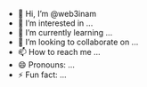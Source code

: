 - 👋 Hi, I’m @web3inam
- 👀 I’m interested in ...
- 🌱 I’m currently learning ...
- 💞️ I’m looking to collaborate on ...
- 📫 How to reach me ...
- 😄 Pronouns: ...
- ⚡ Fun fact: ...

<!---
web3inam/web3inam is a ✨ special ✨ repository because its `README.md` (this file) appears on your GitHub profile.
You can click the Preview link to take a look at your changes.
--->
